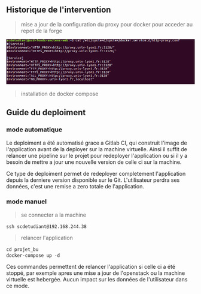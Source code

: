 ## Historique de l'intervention

> mise a jour de la configuration du proxy pour docker pour acceder au repot de la forge

![](./screen/img1.png)

> installation de docker compose

## Guide du deploiment 

### mode automatique 

Le deploiment a été automatisé grace a Gitlab CI, qui construit l'image de l'application avant de la deployer sur la machine virtuelle.
Ainsi il suffit de relancer une pipeline sur le projet pour redeployer l'application ou si il y a besoin de mettre a jour une nouvelle version de celle ci sur la machine.

Ce type de deploiment permet de redeployer completement l'application depuis la derniere version disponible sur le Git. L'utilisateur perdra ses données, c'est une remise a zero totale de l'application.

### mode manuel

> se connecter a la machine 
```
ssh scdetudiant@192.168.244.38
```

> relancer l'application
```
cd projet_bu
docker-compose up -d
```

Ces commandes permettent de relancer l'application si celle ci a été stoppé, par exemple apres une mise a jour de l'openstack ou la machine virtuelle est hebergée. Aucun impact sur les données de l'utilisateur dans ce mode.
